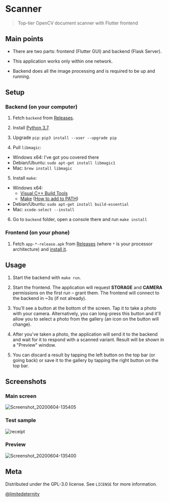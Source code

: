 # Scanner
> Top-tier OpenCV document scanner with Flutter frontend

## Main points

* There are two parts: frontend (Flutter GUI) and backend (Flask Server).

* This application works only within one network.

* Backend does all the image processing and is required to be up and running.

## Setup

### Backend (on your computer)

1. Fetch `backend` from [Releases](https://github.com/limitedeternity/Scanner/releases).

2. Install [Python 3.7](https://wiki.python.org/moin/BeginnersGuide/Download).

3. Upgrade `pip`: `pip3 install --user --upgrade pip`

4. Pull `libmagic`:
  * Windows x64: I’ve got you covered there
  * Debian/Ubuntu: `sudo apt-get install libmagic1`
  * Mac: `brew install libmagic`

5. Install `make`:
  * Windows x64:
     * [Visual C++ Build Tools](https://visualstudio.microsoft.com/visual-cpp-build-tools/)
     * [Make](http://gnuwin32.sourceforge.net/packages/make.htm) ([How to add to PATH](https://www.architectryan.com/2018/03/17/add-to-the-path-on-windows-10/))
  * Debian/Ubuntu: `sudo apt-get install build-essential`
  * Mac: `xcode-select --install`

6. Go to `backend` folder, open a console there and run `make install`

### Frontend (on your phone)

1. Fetch `app-*-release.apk` from [Releases](https://github.com/limitedeternity/Scanner/releases) (where `*` is your processor architecture) and [install it](https://www.androidpit.com/android-for-beginners-what-is-an-apk-file).

## Usage

1. Start the backend with `make run`.

2. Start the frontend. The application will request **STORAGE** and **CAMERA** permissions on the first run – grant them. The frontend will connect to the backend in ~3s (if not already).

3. You'll see a button at the bottom of the screen. Tap it to take a photo with your camera. Alternatively, you can long-press this button and it'll allow you to select a photo from the gallery (an icon on the button will change).

4. After you've taken a photo, the application will send it to the backend and wait for it to respond with a scanned variant. Result will be shown in a "Preview" window.

5. You can discard a result by tapping the left button on the top bar (or going back) or save it to the gallery by tapping the right button on the top bar.

## Screenshots

### Main screen

![Screenshot_20200604-135405](https://user-images.githubusercontent.com/24318966/83752646-8ae4ff00-a671-11ea-91f2-5b837b48a2d4.png)

### Test sample

![receipt](https://user-images.githubusercontent.com/24318966/83752695-a0f2bf80-a671-11ea-80c8-4c4ea85aaf5a.jpg)

### Preview

![Screenshot_20200604-135400](https://user-images.githubusercontent.com/24318966/83752741-b1a33580-a671-11ea-94f6-3c6acd0f5c7b.png)


## Meta

Distributed under the GPL-3.0 license. See ``LICENSE`` for more information.

[@limitedeternity](https://github.com/limitedeternity)
